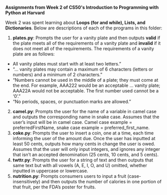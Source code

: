 **Assignments from Week 2 of CS50's Introduction to Programming with Python at Harvard**

Week 2 was spent learning about **Loops (for and while), Lists, and Dictionaries**. Below are descriptions of each of the programs in this folder:

1. **plates.py**: Prompts the user for a vanity plate and then outputs **valid** if the plate meets all of the requirements of a vanity plate
and **invalid** if it does not meet all of the requirements. The requirements of a vanity plate are as follows:
- All vanity plates must start with at least two letters.”
- “… vanity plates may contain a maximum of 6 characters (letters or numbers) and a minimum of 2 characters.”
- “Numbers cannot be used in the middle of a plate; they must come at the end. For example, AAA222 would be an acceptable … vanity plate; AAA22A would not be acceptable. The first number used cannot be a ‘0’.”
- “No periods, spaces, or punctuation marks are allowed.”
2. **camel.py**: Prompts the user for the name of a variable in camel case and outputs the corresponding name in snake case. Assumes that the user’s input will be in camel case. Camel case example = preferredFirstName, snake case example = preferred_first_name.
3. **coke.py**: Prompts the user to insert a coin, one at a time, each time informing the user of the amount due. Once the user has inputted at least 50 cents, outputs how many cents in change the user is owed. Assumes that the user will only input integers, and ignores any integer that isn’t an accepted denomination (25 cents, 10 cents, and 5 cents).
4. **twttr.py**: Prompts the user for a string of text and then outputs that same text but with all vowels (A, E, I, O, and U) omitted, whether inputted in uppercase or lowercase.
5. **nutrition.py**: Prompts consumers users to input a fruit (case-insensitively) and then outputs the number of calories in one portion of that fruit, per the FDA’s poster for fruits. 


